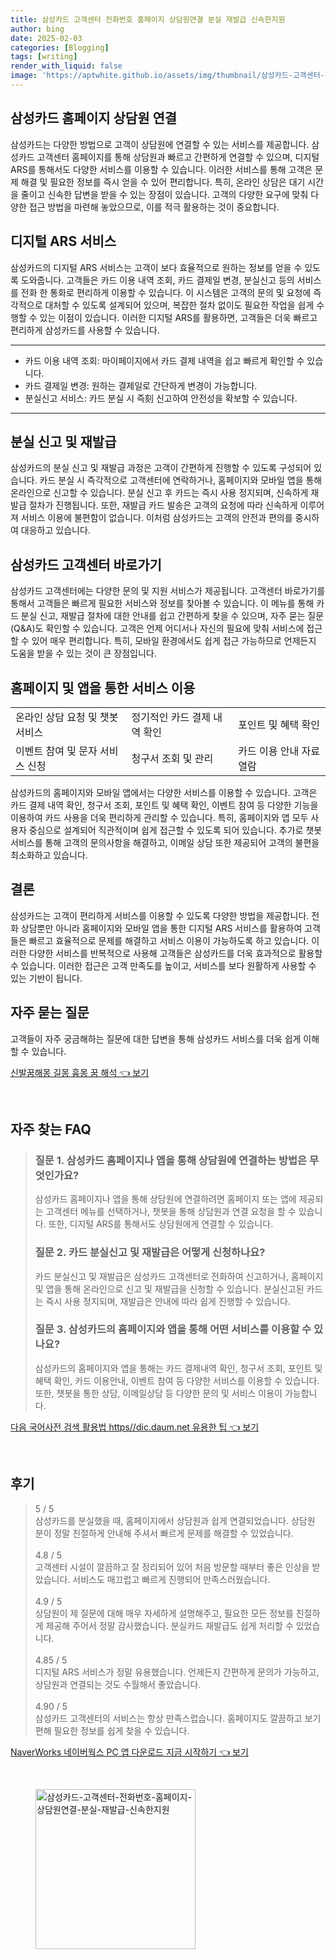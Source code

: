 ```yaml
---
title: 삼성카드 고객센터 전화번호 홈페이지 상담원연결 분실 재발급 신속한지원
author: bing
date: 2025-02-03
categories: [Blogging]
tags: [writing]
render_with_liquid: false
image: 'https://aptwhite.github.io/assets/img/thumbnail/삼성카드-고객센터-전화번호-홈페이지-상담원연결-분실-재발급-신속한지원.webp'
---
```



<h2 id='삼성카드_홈페이지_상담원_연결'>삼성카드 홈페이지 상담원 연결</h2>

<p>삼성카드는 다양한 방법으로 고객이 상담원에 연결할 수 있는 서비스를 제공합니다. 삼성카드 고객센터 홈페이지를 통해 상담원과 빠르고 간편하게 연결할 수 있으며, 디지털 ARS를 통해서도 다양한 서비스를 이용할 수 있습니다. 이러한 서비스를 통해 고객은 문제 해결 및 필요한 정보를 즉시 얻을 수 있어 편리합니다. 특히, 온라인 상담은 대기 시간을 줄이고 신속한 답변을 받을 수 있는 장점이 있습니다. 고객의 다양한 요구에 맞춰 다양한 접근 방법을 마련해 놓았으므로, 이를 적극 활용하는 것이 중요합니다.</p>

<h2 id='디지털_ARS_서비스'>디지털 ARS 서비스</h2>

<p>삼성카드의 디지털 ARS 서비스는 고객이 보다 효율적으로 원하는 정보를 얻을 수 있도록 도와줍니다. 고객들은 카드 이용 내역 조회, 카드 결제일 변경, 분실신고 등의 서비스를 전화 한 통화로 편리하게 이용할 수 있습니다. 이 시스템은 고객의 문의 및 요청에 즉각적으로 대처할 수 있도록 설계되어 있으며, 복잡한 절차 없이도 필요한 작업을 쉽게 수행할 수 있는 이점이 있습니다. 이러한 디지털 ARS를 활용하면, 고객들은 더욱 빠르고 편리하게 삼성카드를 사용할 수 있습니다.</p>

<hr />

<ul>
    <li>카드 이용 내역 조회: 마이페이지에서 카드 결제 내역을 쉽고 빠르게 확인할 수 있습니다.</li>
    <li>카드 결제일 변경: 원하는 결제일로 간단하게 변경이 가능합니다.</li>
    <li>분실신고 서비스: 카드 분실 시 즉刻 신고하여 안전성을 확보할 수 있습니다.</li>
</ul>

<hr />

<h2 id='분실_신고_및_재발급'>분실 신고 및 재발급</h2>

<p>삼성카드의 분실 신고 및 재발급 과정은 고객이 간편하게 진행할 수 있도록 구성되어 있습니다. 카드 분실 시 즉각적으로 고객센터에 연락하거나, 홈페이지와 모바일 앱을 통해 온라인으로 신고할 수 있습니다. 분실 신고 후 카드는 즉시 사용 정지되며, 신속하게 재발급 절차가 진행됩니다. 또한, 재발급 카드 발송은 고객의 요청에 따라 신속하게 이루어져 서비스 이용에 불편함이 없습니다. 이처럼 삼성카드는 고객의 안전과 편의를 중시하여 대응하고 있습니다.</p>

<h2 id='삼성카드_고객센터_바로가기'>삼성카드 고객센터 바로가기</h2>

<p>삼성카드 고객센터에는 다양한 문의 및 지원 서비스가 제공됩니다. 고객센터 바로가기를 통해서 고객들은 빠르게 필요한 서비스와 정보를 찾아볼 수 있습니다. 이 메뉴를 통해 카드 분실 신고, 재발급 절차에 대한 안내를 쉽고 간편하게 찾을 수 있으며, 자주 묻는 질문(Q&A)도 확인할 수 있습니다. 고객은 언제 어디서나 자신의 필요에 맞춰 서비스에 접근할 수 있어 매우 편리합니다. 특히, 모바일 환경에서도 쉽게 접근 가능하므로 언제든지 도움을 받을 수 있는 것이 큰 장점입니다.</p>

<h2 id='홈페이지_및_앱을_통한_서비스_이용'>홈페이지 및 앱을 통한 서비스 이용</h2>

<table>
    <tr>
        <td>온라인 상담 요청 및 챗봇 서비스</td>
        <td>정기적인 카드 결제 내역 확인</td>
        <td>포인트 및 혜택 확인</td>
    </tr>
    <tr>
        <td>이벤트 참여 및 문자 서비스 신청</td>
        <td>청구서 조회 및 관리</td>
        <td>카드 이용 안내 자료 열람</td>
    </tr>
</table>

<p>삼성카드의 홈페이지와 모바일 앱에서는 다양한 서비스를 이용할 수 있습니다. 고객은 카드 결제 내역 확인, 청구서 조회, 포인트 및 혜택 확인, 이벤트 참여 등 다양한 기능을 이용하여 카드 사용을 더욱 편리하게 관리할 수 있습니다. 특히, 홈페이지와 앱 모두 사용자 중심으로 설계되어 직관적이며 쉽게 접근할 수 있도록 되어 있습니다. 추가로 챗봇 서비스를 통해 고객의 문의사항을 해결하고, 이메일 상담 또한 제공되어 고객의 불편을 최소화하고 있습니다.</p>

<h2 id='결론'>결론</h2>

<p>삼성카드는 고객이 편리하게 서비스를 이용할 수 있도록 다양한 방법을 제공합니다. 전화 상담뿐만 아니라 홈페이지와 모바일 앱을 통한 디지털 ARS 서비스를 활용하여 고객들은 빠르고 효율적으로 문제를 해결하고 서비스 이용이 가능하도록 하고 있습니다. 이러한 다양한 서비스를 반복적으로 사용해 고객들은 삼성카드를 더욱 효과적으로 활용할 수 있습니다. 이러한 접근은 고객 만족도를 높이고, 서비스를 보다 원활하게 사용할 수 있는 기반이 됩니다.</p>

<h2 id='자주_묻는_질문'>자주 묻는 질문</h2>

<p>고객들이 자주 궁금해하는 질문에 대한 답변을 통해 삼성카드 서비스를 더욱 쉽게 이해할 수 있습니다.</p>


<p><a class="click-button" title="신발꿈해몽 길몽 흉몽 꿈 해석" href="https://aptwhite.github.io/posts/%EC%8B%A0%EB%B0%9C%EA%BF%88%ED%95%B4%EB%AA%BD-%EA%B8%B8%EB%AA%BD-%ED%9D%89%EB%AA%BD-%EA%BF%88-%ED%95%B4%EC%84%9D/" rel="dofollow">신발꿈해몽 길몽 흉몽 꿈 해석 👈 보기</a></p><br>
<h2 id='자주_찾는_FAQ'>자주 찾는 FAQ</h2>
<div itemscope="" itemtype="https://schema.org/FAQPage"> 
<blockquote> 
<div itemscope="" itemprop="mainEntity" itemtype="https://schema.org/Question"> 
<h3 itemprop="name">질문 1. 삼성카드 홈페이지나 앱을 통해 상담원에 연결하는 방법은 무엇인가요?</h3> 
<div itemscope="" itemprop="acceptedAnswer" itemtype="https://schema.org/Answer"> 
<span itemprop="text"> 
<p>삼성카드 홈페이지나 앱을 통해 상담원에 연결하려면 홈페이지 또는 앱에 제공되는 고객센터 메뉴를 선택하거나, 챗봇을 통해 상담원과 연결 요청을 할 수 있습니다. 또한, 디지털 ARS를 통해서도 상담원에게 연결할 수 있습니다.</p> 
</span> 
</div> 
</div> 
<div itemscope="" itemprop="mainEntity" itemtype="https://schema.org/Question"> 
<h3 itemprop="name">질문 2. 카드 분실신고 및 재발급은 어떻게 신청하나요?</h3> 
<div itemscope="" itemprop="acceptedAnswer" itemtype="https://schema.org/Answer"> 
<span itemprop="text"> 
<p>카드 분실신고 및 재발급은 삼성카드 고객센터로 전화하여 신고하거나, 홈페이지 및 앱을 통해 온라인으로 신고 및 재발급을 신청할 수 있습니다. 분실신고된 카드는 즉시 사용 정지되며, 재발급은 안내에 따라 쉽게 진행할 수 있습니다.</p> 
</span> 
</div> 
</div> 
<div itemscope="" itemprop="mainEntity" itemtype="https://schema.org/Question"> 
<h3 itemprop="name">질문 3. 삼성카드의 홈페이지와 앱을 통해 어떤 서비스를 이용할 수 있나요?</h3> 
<div itemscope="" itemprop="acceptedAnswer" itemtype="https://schema.org/Answer"> 
<span itemprop="text"> 
<p>삼성카드의 홈페이지와 앱을 통해는 카드 결제내역 확인, 청구서 조회, 포인트 및 혜택 확인, 카드 이용안내, 이벤트 참여 등 다양한 서비스를 이용할 수 있습니다. 또한, 챗봇을 통한 상담, 이메일상담 등 다양한 문의 및 서비스 이용이 가능합니다.</p> 
</span> 
</div> 
</div> 
</blockquote> 
</div>
<p><a class="click-button" title="다음 국어사전 검색 활용법 https//dic.daum.net 유용한 팁" href="https://aptwhite.github.io/posts/%EB%8B%A4%EC%9D%8C-%EA%B5%AD%EC%96%B4%EC%82%AC%EC%A0%84-%EA%B2%80%EC%83%89-%ED%99%9C%EC%9A%A9%EB%B2%95-httpsdic.daum.net-%EC%9C%A0%EC%9A%A9%ED%95%9C-%ED%8C%81/" rel="dofollow">다음 국어사전 검색 활용법 https//dic.daum.net 유용한 팁 👈 보기</a></p><br>
<h2 id='후기'>후기</h2>
<div itemscope itemtype="https://schema.org/Product">
  <blockquote>
  <div itemprop="review" itemscope itemtype="https://schema.org/Review">
      <div itemprop="reviewRating" itemscope itemtype="https://schema.org/Rating"> <span itemprop="ratingValue">5</span> / <span itemprop="bestRating">5</span> </div>
      <span itemprop="reviewBody">삼성카드를 분실했을 때, 홈페이지에서 상담원과 쉽게 연결되었습니다. 상담원 분이 정말 친절하게 안내해 주셔서 빠르게 문제를 해결할 수 있었습니다.</span>
  </div>
  <br>
  <div itemprop="review" itemscope itemtype="https://schema.org/Review">
      <div itemprop="reviewRating" itemscope itemtype="https://schema.org/Rating"> <span itemprop="ratingValue">4.8</span> / <span itemprop="bestRating">5</span> </div>
      <span itemprop="reviewBody">고객센터 시설이 깔끔하고 잘 정리되어 있어 처음 방문할 때부터 좋은 인상을 받았습니다. 서비스도 매끄럽고 빠르게 진행되어 만족스러웠습니다.</span>
  </div>
  <br>
  <div itemprop="review" itemscope itemtype="https://schema.org/Review">
      <div itemprop="reviewRating" itemscope itemtype="https://schema.org/Rating"> <span itemprop="ratingValue">4.9</span> / <span itemprop="bestRating">5</span> </div>
      <span itemprop="reviewBody">상담원이 제 질문에 대해 매우 자세하게 설명해주고, 필요한 모든 정보를 친절하게 제공해 주어서 정말 감사했습니다. 분실카드 재발급도 쉽게 처리할 수 있었습니다.</span>
  </div>
  <br>
  <div itemprop="review" itemscope itemtype="https://schema.org/Review">
      <div itemprop="reviewRating" itemscope itemtype="https://schema.org/Rating"> <span itemprop="ratingValue">4.85</span> / <span itemprop="bestRating">5</span> </div>
      <span itemprop="reviewBody">디지털 ARS 서비스가 정말 유용했습니다. 언제든지 간편하게 문의가 가능하고, 상담원과 연결되는 것도 수월해서 좋았습니다.</span>
  </div>
  <br>
  <div itemprop="review" itemscope itemtype="https://schema.org/Review">
      <div itemprop="reviewRating" itemscope itemtype="https://schema.org/Rating"> <span itemprop="ratingValue">4.90</span> / <span itemprop="bestRating">5</span> </div>
      <span itemprop="reviewBody">삼성카드 고객센터의 서비스는 항상 만족스럽습니다. 홈페이지도 깔끔하고 보기 편해 필요한 정보를 쉽게 찾을 수 있습니다.</span>
  </div>
  </blockquote>
</div>
<p><a class="click-button" title="NaverWorks 네이버웍스 PC 앱 다운로드 지금 시작하기" href="https://aptwhite.github.io/posts/NaverWorks-%EB%84%A4%EC%9D%B4%EB%B2%84%EC%9B%8D%EC%8A%A4-PC-%EC%95%B1-%EB%8B%A4%EC%9A%B4%EB%A1%9C%EB%93%9C-%EC%A7%80%EA%B8%88-%EC%8B%9C%EC%9E%91%ED%95%98%EA%B8%B0/" rel="dofollow">NaverWorks 네이버웍스 PC 앱 다운로드 지금 시작하기 👈 보기</a></p><br>
<figure class="image"><img src="https://aptwhite.github.io/assets/img/thumbnail/삼성카드-고객센터-전화번호-홈페이지-상담원연결-분실-재발급-신속한지원.webp" alt="삼성카드-고객센터-전화번호-홈페이지-상담원연결-분실-재발급-신속한지원" width="256" height="256"></figure>
